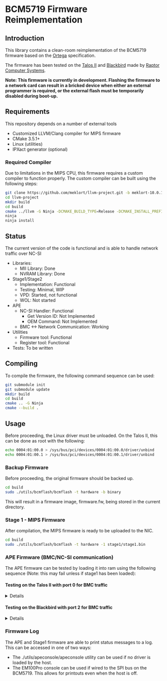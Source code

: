 # BCM5719 Firmware Reimplementation

## Introduction
This library contains a clean-room reimplementation of the BCM5719 firmware based on the [Ortega](https://github.com/hlandau/ortega/blob/master/rtg-spec.md) specification.

The firmware has been tested on the [Talos II](https://wiki.raptorcs.com/wiki/Talos_II) and [Blackbird](https://wiki.raptorcs.com/wiki/Blackbird) made by [Raptor Computer Systems](https://www.raptorcs.com/).

**Note: This firmware is currently in development. Flashing the firmware to a network card can result in a bricked device when either an external programmer is required, or the external flash must be temporarily disabled during boot-up.**

## Requirements
This repository depends on a number of external tools
- Customized LLVM/Clang compiler for MIPS firmware
- CMake 3.5.1+
- Linux (utilities)
- IPXact generator (optional)

### Required Compiler
Due to limitations in the MIPS CPU, this firmware requires a custom compiler to function properly.
The custom compiler can be built using the following steps:
```bash
git clone https://github.com/meklort/llvm-project.git -b meklort-10.0.1
cd llvm-project
mkdir build
cd build
cmake ../llvm -G Ninja -DCMAKE_BUILD_TYPE=Release -DCMAKE_INSTALL_PREFIX=~/llvm-bcm5719 -DLLVM_ENABLE_PROJECTS="lld;clang"
ninja
ninja install
```

## Status
The current version of the code is functional and is able to handle network traffic over NC-SI
  - Libraries:
    - MII Library: Done
    - NVRAM Library: Done   
  - Stage1/Stage2
    - Implementation: Functional
    - Testing: Minimal, WIP
    - VPD: Started, not functional
    - WOL: Not started
  - APE
    - NC-SI Handler: Functional
      - Get Version ID: Not Implemented
      - OEM Command: Not Implemented
    - BMC <-> Network Communication: Working
  - Utilities
    - Firmware tool: Functional
    - Register tool: Functional
  - Tests: To be written

## Compiling
To compile the firmware, the following command sequence can be used:
```bash
git submodule init
git submodule update
mkdir build
cd build
cmake .. -G Ninja
cmake --build .
```

## Usage
Before proceeding, the Linux driver must be unloaded. On the Talos II, this can be done as root with the following:
```bash
echo 0004:01:00.0 > /sys/bus/pci/devices/0004:01:00.0/driver/unbind
echo 0004:01:00.1 > /sys/bus/pci/devices/0004:01:00.1/driver/unbind
```

### Backup Firmware
Before proceeding, the original firmware should be backed up.
```bash
cd build
sudo ./utils/bcmflash/bcmflash -t hardware -b binary
```
This will result in a firmware image, firmware.fw, being stored in the current directory.

### Stage 1 - MIPS Firmware
After compilation, the MIPS firmware is ready to be uploaded to the NIC.
```bash
cd build
sudo ./utils/bcmflash/bcmflash -t hardware -1 stage1/stage1.bin
```

### APE Firmware (BMC/NC-SI communication)
The APE firmware can be tested by loading it into ram using the following sequence (Note: this may fail unless if stage1 has been loaded):

#### Testing on the Talos II with port 0 for BMC traffic
<details>

```bash
cd build
sudo ./utils/bcmregtool/bcmregtool --apeboot=ape/ape-port0.bin
```

Once tested, the APE firmware can be loaded into the device using the following command:
```bash
cd build
sudo ./utils/bcmflash/bcmflash -t hardware -a ape/ape-port0.bin
```
</details>

#### Testing on the Blackbird with port 2 for BMC traffic
<details>

```bash
cd build
sudo ./utils/bcmregtool/bcmregtool --apeboot=ape/ape-port2.bin
```

Once tested, the APE firmware can be loaded into the device using the following command:
```bash
cd build
sudo ./utils/bcmflash/bcmflash -t hardware -a ape/ape-port2.bin
```
</details>

### Firmware Log
The APE and Stage1 firmware are able to print status messages to a log. This can be accessed in one of two ways:
 * The ./utils/apeconsole/apeconsole utility can be used if no driver is loaded by the host.
 * The EM100Pro console can be used if wired to the SPI bus on the BCM5719. This allows for printouts even when the host is off.
